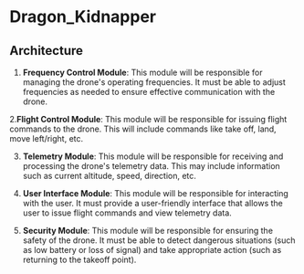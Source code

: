 # Dragon_Kidnapper

## Architecture

1. **Frequency Control Module**: This module will be responsible for managing the drone's operating frequencies. It must be able to adjust frequencies as needed to ensure effective communication with the drone.

2.**Flight Control Module**: This module will be responsible for issuing flight commands to the drone. This will include commands like take off, land, move left/right, etc.

3. **Telemetry Module**: This module will be responsible for receiving and processing the drone's telemetry data. This may include information such as current altitude,
speed, direction, etc.

4. **User Interface Module**: This module will be responsible for interacting with the user. It must provide a user-friendly interface that allows the user to issue flight commands and view telemetry data.

5. **Security Module**: This module will be responsible for ensuring the safety of the drone.
It must be able to detect dangerous situations (such as low battery or loss of signal) and take appropriate action (such as returning to the takeoff point).
